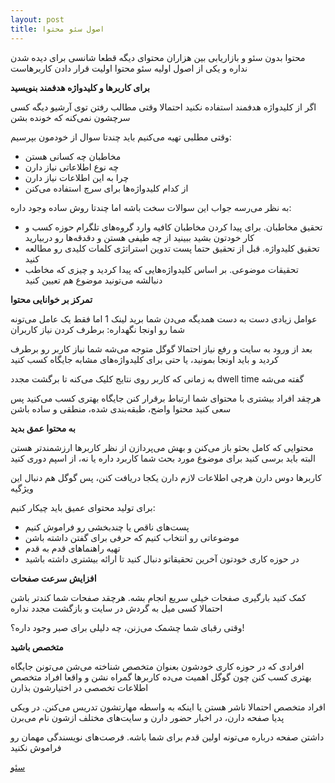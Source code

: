 ```yaml
---
layout: post
title: اصول سئو محتوا
---
```


محتوا بدون سئو و بازاریابی بین هزاران محتوای دیگه قطعا شانسی برای دیده شدن نداره و یکی از اصول اولیه سئو محتوا اولیت قرار دادن کاربرهاست

**برای کاربرها و کلیدواژه هدفمند بنویسید**

اگر از کلیدواژه هدفمند استفاده نکنید احتمالا وقتی مطالب رفتن توی آرشیو دیگه کسی سرچشون نمی‌کنه که خونده بشن

وقتی مطلبی تهیه می‌کنیم باید چندتا سوال از خودمون بپرسیم:

- مخاطبان چه کسانی هستن
- چه نوع اطلاعاتی نیاز دارن
- چرا به این اطلاعات نیاز دارن
- از کدام کلیدواژه‌ها برای سرچ استفاده می‌کنن

به نظر می‌رسه جواب این سوالات سخت باشه اما چندتا روش ساده وجود داره:

- تحقیق مخاطبان. برای پیدا کردن مخاطبان کافیه وارد گروه‌های تلگرام حوزه کسب و کار خودتون بشید ببینید از چه طیفی هستن و دقدقه‌ها رو دربیارید
- تحقیق کلیدواژه. قبل از تحقیق حتما پست تدوین استراتژی کلمات کلیدی رو مطالعه کنید
- تحقیقات موضوعی. بر اساس کلیدواژه‌هایی که پیدا کردید و چیزی که مخاطب دنبالشه می‌تونید موضوع هم تعیین کنید

**تمرکز بر خوانایی محتوا**

عوامل زیادی دست به دست همدیگه می‌دن شما برید لینک 1 اما فقط یک عامل می‌تونه شما رو اونجا نگهداره: برطرف کردن نیاز کاربران

بعد از ورود به سایت و رفع نیاز احتمالا گوگل متوجه می‌شه شما نیاز کاربر رو برطرف کردید و باید اونجا بمونید، یا حتی برای کلیدواژه‌های مشابه جایگاه کسب کنید

به زمانی که کاربر روی نتایج کلیک می‌کنه تا برگشت مجدد dwell time گفته می‌شه

هرچقد افراد بیشتری با محتوای شما ارتباط برقرار کنن جایگاه بهتری کسب می‌کنید پس سعی کنید محتوا واضح، طبقه‌بندی شده، منطقی و ساده باشن

**به محتوا عمق بدید**

محتوایی که کامل بحثو باز می‌کنن و بهش می‌پردازن از نظر کاربرها ارزشمندتر هستن البته باید برسی کنید برای موضوع مورد بحث شما کاربرد داره یا نه، از اسپم دوری کنید

کاربرها دوس دارن هرچی اطلاعات لازم دارن یکجا دریافت کنن، پس گوگل هم دنبال این ویژگیه

برای تولید محتوای عمیق باید چیکار کنیم:

- پست‌های ناقص یا چندبخشی رو فراموش کنیم
- موضوعاتی رو انتخاب کنیم که حرفی برای گفتن داشته باشن
- تهیه راهنماهای قدم به قدم
- در حوزه کاری خودتون آخرین تحقیقاتو دنبال کنید تا ارائه بیشتری داشته باشید

**افزایش سرعت صفحات**

کمک کنید بارگیری صفحات خیلی سریع انجام بشه. هرچقد صفحات شما کندتر باشن احتمالا کسی میل به گردش در سایت و بازگشت مجدد نداره

وقتی رقبای شما چشمک می‌زنن، چه دلیلی برای صبر وجود داره؟!

**متخصص باشید**

افرادی که در حوزه کاری خودشون بعنوان متخصص شناخته می‌شن می‌تونن جایگاه بهتری کسب کنن چون گوگل اهمیت می‌ده کاربرها گمراه نشن و واقعا افراد متخصص اطلاعات تخصصی در اختیارشون بذارن

افراد متخصص احتمالا ناشر هستن یا اینکه به واسطه مهارتشون تدریس می‌کنن. در ویکی پدیا صفحه دارن، در اخبار حضور دارن و سایت‌های مختلف ازشون نام می‌برن

داشتن صفحه درباره می‌تونه اولین قدم برای شما باشه. فرصت‌های نویسندگی مهمان رو فراموش نکنید

<a href="{{ site.url }}/seo" class="button">سئو</a>
